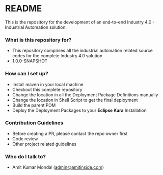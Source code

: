 # README #

This is the repository for the development of an end-to-end Industry 4.0 - Industrial Automation solution.

### What is this repository for? ###

* This repository comprises all the industrial automation related source codes for the complete Industry 4.0 solution
* 1.0.0-SNAPSHOT 

### How can I set up? ###

* Install maven in your local machine
* Checkout this complete repository 
* Change the location in all the Deployment Package Definitions manually
* Change the location in Shell Script to get the final deployment
* Build the parent POM
* Deploy the Deployment Packages to your **Eclipse Kura** Installation

### Contribution Guidelines ###

* Before creating a PR, please contact the repo owner first
* Code review
* Other project related guidelines

### Who do I talk to? ###

* Amit Kumar Mondal (admin@amitinside.com)
